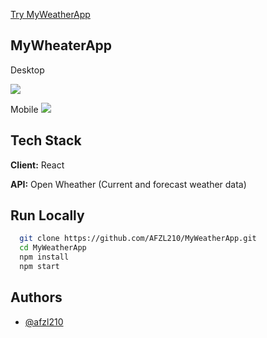 [Try MyWeatherApp](https://my-weather-app-swart.vercel.app/)


## MyWheaterApp

Desktop

![](https://res.cloudinary.com/primeflix/image/upload/v1674305851/pic_kp99yz.png)

Mobile
![](https://res.cloudinary.com/primeflix/image/upload/v1674305844/mob_r2kbw0.png)
## Tech Stack

**Client:** React

**API:** Open Wheather (Current and forecast weather data)


## Run Locally


```bash
  git clone https://github.com/AFZL210/MyWeatherApp.git
  cd MyWeatherApp
  npm install
  npm start

```
    
## Authors

- [@afzl210](https://github.com/AFZL210)

